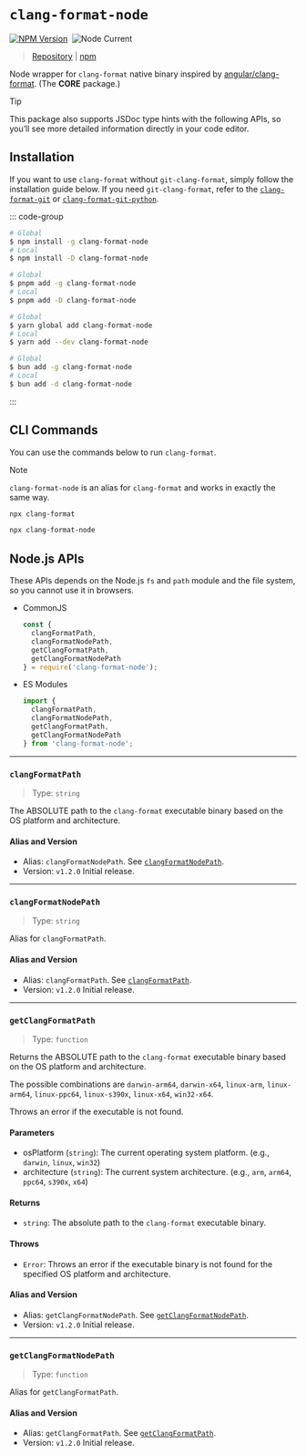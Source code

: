 # `clang-format-node`

[![NPM Version](https://img.shields.io/npm/v/clang-format-node)](https://www.npmjs.com/package/clang-format-node)&nbsp;
![Node Current](https://img.shields.io/node/v/clang-format-node)

> [Repository](https://github.com/lumirlumir/npm-clang-format-node/tree/main/packages/clang-format-node) | [npm](https://www.npmjs.com/package/clang-format-node)

Node wrapper for `clang-format` native binary inspired by [angular/clang-format](https://github.com/angular/clang-format). (The **CORE** package.)

> [!TIP]
>
> This package also supports JSDoc type hints with the following APIs, so you’ll see more detailed information directly in your code editor.

## Installation

If you want to use `clang-format` without `git-clang-format`, simply follow the installation guide below. If you need `git-clang-format`, refer to the [`clang-format-git`](clang-format-git.md) or [`clang-format-git-python`](clang-format-git-python.md).

::: code-group

```sh [npm]
# Global
$ npm install -g clang-format-node
# Local
$ npm install -D clang-format-node
```

```sh [pnpm]
# Global
$ pnpm add -g clang-format-node
# Local
$ pnpm add -D clang-format-node
```

```sh [yarn]
# Global
$ yarn global add clang-format-node
# Local
$ yarn add --dev clang-format-node
```

```sh [bun]
# Global
$ bun add -g clang-format-node
# Local
$ bun add -d clang-format-node
```

:::

## CLI Commands

You can use the commands below to run `clang-format`.

> [!NOTE]
>
> `clang-format-node` is an alias for `clang-format` and works in exactly the same way.

```sh
npx clang-format
```

```sh
npx clang-format-node
```

## Node.js APIs

These APIs depends on the Node.js `fs` and `path` module and the file system, so you cannot use it in browsers.

- CommonJS

    ```js
    const {
      clangFormatPath,
      clangFormatNodePath,
      getClangFormatPath,
      getClangFormatNodePath
    } = require('clang-format-node');
    ```

- ES Modules

    ```js
    import {
      clangFormatPath,
      clangFormatNodePath,
      getClangFormatPath,
      getClangFormatNodePath
    } from 'clang-format-node';
    ```

---

### `clangFormatPath`

> Type: `string`

The ABSOLUTE path to the `clang-format` executable binary based on the OS platform and architecture.

#### Alias and Version

- Alias: `clangFormatNodePath`. See [`clangFormatNodePath`](#clangformatnodepath).
- Version: `v1.2.0` Initial release.

---

### `clangFormatNodePath`

> Type: `string`

Alias for `clangFormatPath`.

#### Alias and Version

- Alias: `clangFormatPath`. See [`clangFormatPath`](#clangformatpath).
- Version: `v1.2.0` Initial release.

---

### `getClangFormatPath`

> Type: `function`

Returns the ABSOLUTE path to the `clang-format` executable binary based on the OS platform and architecture.

The possible combinations are `darwin-arm64`, `darwin-x64`, `linux-arm`, `linux-arm64`, `linux-ppc64`, `linux-s390x`, `linux-x64`, `win32-x64`.

Throws an error if the executable is not found.

#### Parameters

- osPlatform (`string`): The current operating system platform. (e.g., `darwin`, `linux`, `win32`)
- architecture (`string`): The current system architecture. (e.g., `arm`, `arm64`, `ppc64`, `s390x`, `x64`)

#### Returns

- `string`: The absolute path to the `clang-format` executable binary.

#### Throws

- `Error`: Throws an error if the executable binary is not found for the specified OS platform and architecture.

#### Alias and Version

- Alias: `getClangFormatNodePath`. See [`getClangFormatNodePath`](#getclangformatnodepath).
- Version: `v1.2.0` Initial release.

---

### `getClangFormatNodePath`

> Type: `function`

Alias for `getClangFormatPath`.

#### Alias and Version

- Alias: `getClangFormatPath`. See [`getClangFormatPath`](#getclangformatpath).
- Version: `v1.2.0` Initial release.
